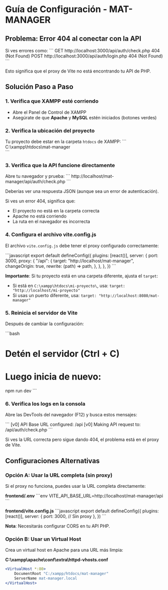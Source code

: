 # Guía de Configuración - MAT-MANAGER

## Problema: Error 404 al conectar con la API

Si ves errores como:
\`\`\`
GET http://localhost:3000/api/auth/check.php 404 (Not Found)
POST http://localhost:3000/api/auth/login.php 404 (Not Found)
\`\`\`

Esto significa que el proxy de Vite no está encontrando tu API de PHP.

## Solución Paso a Paso

### 1. Verifica que XAMPP esté corriendo
- Abre el Panel de Control de XAMPP
- Asegúrate de que **Apache** y **MySQL** estén iniciados (botones verdes)

### 2. Verifica la ubicación del proyecto
Tu proyecto debe estar en la carpeta `htdocs` de XAMPP:
\`\`\`
C:\xampp\htdocs\mat-manager\
\`\`\`

### 3. Verifica que la API funcione directamente
Abre tu navegador y prueba:
\`\`\`
http://localhost/mat-manager/api/auth/check.php
\`\`\`

Deberías ver una respuesta JSON (aunque sea un error de autenticación).

Si ves un error 404, significa que:
- El proyecto no está en la carpeta correcta
- Apache no está corriendo
- La ruta en el navegador es incorrecta

### 4. Configura el archivo vite.config.js

El archivo `vite.config.js` debe tener el proxy configurado correctamente:

\`\`\`javascript
export default defineConfig({
  plugins: [react()],
  server: {
    port: 3000,
    proxy: {
      "/api": {
        target: "http://localhost/mat-manager",
        changeOrigin: true,
        rewrite: (path) => path,
      },
    },
  },
})
\`\`\`

**Importante**: Si tu proyecto está en una carpeta diferente, ajusta el `target`:
- Si está en `C:\xampp\htdocs\mi-proyecto\`, usa: `target: "http://localhost/mi-proyecto"`
- Si usas un puerto diferente, usa: `target: "http://localhost:8080/mat-manager"`

### 5. Reinicia el servidor de Vite

Después de cambiar la configuración:

\`\`\`bash
# Detén el servidor (Ctrl + C)
# Luego inicia de nuevo:
npm run dev
\`\`\`

### 6. Verifica los logs en la consola

Abre las DevTools del navegador (F12) y busca estos mensajes:

\`\`\`
[v0] API Base URL configured: /api
[v0] Making API request to: /api/auth/check.php
\`\`\`

Si ves la URL correcta pero sigue dando 404, el problema está en el proxy de Vite.

## Configuraciones Alternativas

### Opción A: Usar la URL completa (sin proxy)

Si el proxy no funciona, puedes usar la URL completa directamente:

**frontend/.env**
\`\`\`env
VITE_API_BASE_URL=http://localhost/mat-manager/api
\`\`\`

**frontend/vite.config.js**
\`\`\`javascript
export default defineConfig({
  plugins: [react()],
  server: {
    port: 3000,
    // Sin proxy
  },
})
\`\`\`

**Nota**: Necesitarás configurar CORS en tu API PHP.

### Opción B: Usar un Virtual Host

Crea un virtual host en Apache para una URL más limpia:

**C:\xampp\apache\conf\extra\httpd-vhosts.conf**
```apache
<VirtualHost *:80>
    DocumentRoot "C:/xampp/htdocs/mat-manager"
    ServerName mat-manager.local
</VirtualHost>
